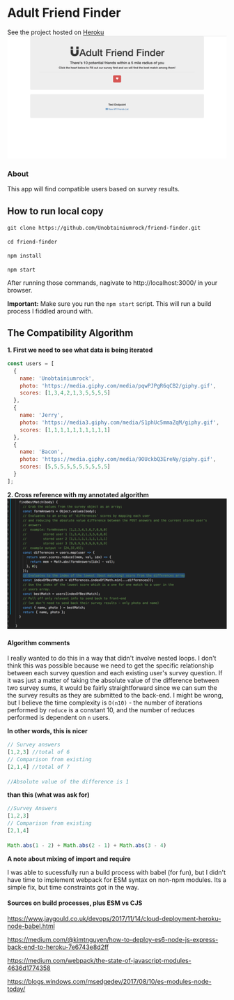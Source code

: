 # Adult Friend Finder
See the project hosted on [Heroku](https://floating-escarpment-14236.herokuapp.com/) 
<img src='./readme/landing-page.png'>
### About
This app will find compatible users based on survey results.

## How to run local copy
```
git clone https://github.com/Unobtainiumrock/friend-finder.git

cd friend-finder

npm install

npm start

```
After running those commands, nagivate to http://localhost:3000/ in your browser.

**Important:** Make sure you run the `npm start` script. This will run a build process I fiddled around with.

## The Compatibility Algorithm

**1. First we need to see what data is being iterated**
```javascript
const users = [
  {
    name: 'Unobtainiumrock',
    photo: 'https://media.giphy.com/media/pqwPJPgR6qCB2/giphy.gif',
    scores: [1,3,4,2,1,3,5,5,5,5]
  },
  {
    name: 'Jerry',
    photo: 'https://media3.giphy.com/media/S1phUc5mmaZqM/giphy.gif',
    scores: [1,1,1,1,1,1,1,1,1,1]
  },
  {
    name: 'Bacon',
    photo: 'https://media.giphy.com/media/9OUckbQ3EreNy/giphy.gif',
    scores: [5,5,5,5,5,5,5,5,5,5]
  }
];
```
**2. Cross reference with my annotated algorithm**
<img src ="./readme/annotated-algorithm.png">



#### Algorithm comments
  I really wanted to do this in a way that didn't involve nested loops. I don't think this was possible because we need to get the specific relationship between each survey question and each existing user's survey question. If it was just a matter of taking the absolute value of the difference between two survey sums, it would be fairly straightforward since we can sum the the survey results as they are submitted to the back-end. I might be wrong, but I believe the time complexity is `O(n10)` - the number of iterations performed by `reduce` is a constant 10, and the number of reduces performed is dependent on `n` users.

**In other words, this is nicer**
```javascript 
// Survey answers
[1,2,3] //total of 6 
// Comparison from existing
[2,1,4] //total of 7

//Absolute value of the difference is 1
```
**than this (what was ask for)**
```javascript
//Survey Answers
[1,2,3] 
// Comparison from existing
[2,1,4] 

Math.abs(1 - 2) + Math.abs(2 - 1) + Math.abs(3 - 4)
```

**A note about mixing of import and require**
 
 I was able to sucessfully run a build process with babel (for fun), but I didn't have time to implement webpack for ESM syntax on non-npm modules. Its a simple fix, but time constraints got in the way.

#### Sources on build processes, plus ESM vs CJS
https://www.jaygould.co.uk/devops/2017/11/14/cloud-deployment-heroku-node-babel.html

https://medium.com/@kimtnguyen/how-to-deploy-es6-node-js-express-back-end-to-heroku-7e6743e8d2ff

https://medium.com/webpack/the-state-of-javascript-modules-4636d1774358

https://blogs.windows.com/msedgedev/2017/08/10/es-modules-node-today/

